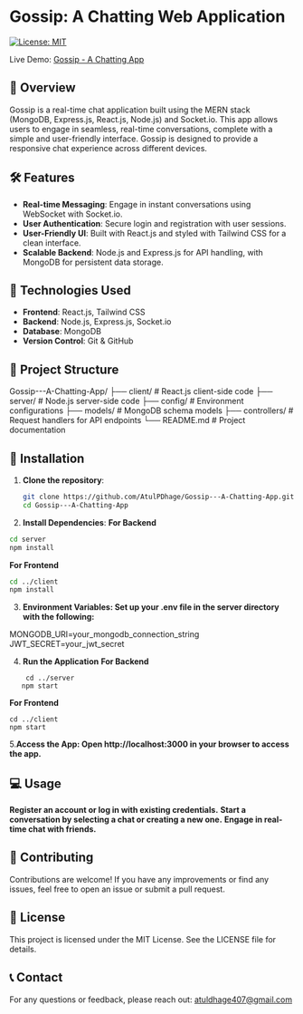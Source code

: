# Gossip: A Chatting Web Application

[![License: MIT](https://img.shields.io/badge/License-MIT-yellow.svg)](https://opensource.org/licenses/MIT)

Live Demo: [Gossip - A Chatting App](https://gossip-zdlb.onrender.com/login)

## 📖 Overview

Gossip is a real-time chat application built using the MERN stack (MongoDB, Express.js, React.js, Node.js) and Socket.io. This app allows users to engage in seamless, real-time conversations, complete with a simple and user-friendly interface. Gossip is designed to provide a responsive chat experience across different devices.

## 🛠️ Features

- **Real-time Messaging**: Engage in instant conversations using WebSocket with Socket.io.
- **User Authentication**: Secure login and registration with user sessions.
- **User-Friendly UI**: Built with React.js and styled with Tailwind CSS for a clean interface.
- **Scalable Backend**: Node.js and Express.js for API handling, with MongoDB for persistent data storage.

## 🚀 Technologies Used

- **Frontend**: React.js, Tailwind CSS
- **Backend**: Node.js, Express.js, Socket.io
- **Database**: MongoDB
- **Version Control**: Git & GitHub

## 📂 Project Structure
Gossip---A-Chatting-App/ ├── client/ # React.js client-side code ├── server/ # Node.js server-side code ├── config/ # Environment configurations ├── models/ # MongoDB schema models ├── controllers/ # Request handlers for API endpoints └── README.md # Project documentation


## 🔧 Installation

1. **Clone the repository**:
   ```bash
   git clone https://github.com/AtulPDhage/Gossip---A-Chatting-App.git
   cd Gossip---A-Chatting-App
2. **Install Dependencies**:
  **For Backend**
```bash
cd server
npm install
```
**For Frontend**
```bash
cd ../client
npm install
```
3. **Environment Variables: Set up your .env file in the server directory with the following:**

  MONGODB_URI=your_mongodb_connection_string
 JWT_SECRET=your_jwt_secret

4. **Run the Application**
  **For Backend**
```
    cd ../server
   npm start
```
**For Frontend**
```
cd ../client
npm start
```
5.**Access the App: Open http://localhost:3000 in your browser to access the app.**

## 💻 Usage
**Register an account or log in with existing credentials.**
**Start a conversation by selecting a chat or creating a new one.**
**Engage in real-time chat with friends.**

## 🤝 Contributing
Contributions are welcome! If you have any improvements or find any issues, feel free to open an issue or submit a pull request.

## 📜 License
This project is licensed under the MIT License. See the LICENSE file for details.

 ## 📞 Contact
For any questions or feedback, please reach out:
atuldhage407@gmail.com




   





